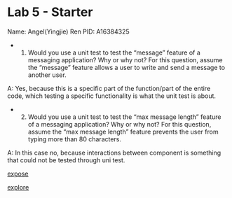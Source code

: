 # Lab 5 - Starter
Name: Angel(Yingjie) Ren
PID: A16384325

+ 1) Would you use a unit test to test the “message” feature of a messaging application? Why or why not? For this question, assume the “message” feature allows a user to write and send a message to another user.

A: Yes, because this is a specific part of the function/part of the entire code, which testing a specific functionality is what the unit test is about. 

+ 2) Would you use a unit test to test the “max message length” feature of a messaging application? Why or why not? For this question, assume the “max message length” feature prevents the user from typing more than 80 characters.

A: In this case no, because interactions between component is something that could not be tested through uni test.  

[expose](https://angelsofttoy.github.io/Lab5_Starter/expose.html)

[explore](https://angelsofttoy.github.io/Lab5_Starter/expose.html)

